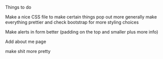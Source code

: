 Things to do

Make a nice CSS file to make certain things pop out more generally make everything prettier and check bootstrap for more styling choices 


Make alerts in form better (padding on the top and smaller plus more info)

Add about me page

make shit more pretty

